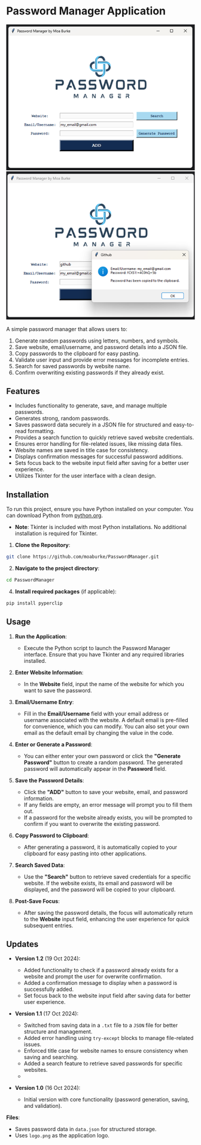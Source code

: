 # Password Manager Application
![password_manager_interface.png](password_manager_interface.png)
![password_manager_search_password.png](password_manager_search_password.png)

A simple password manager that allows users to:
1. Generate random passwords using letters, numbers, and symbols.
2. Save website, email/username, and password details into a JSON file.
3. Copy passwords to the clipboard for easy pasting.
4. Validate user input and provide error messages for incomplete entries.
5. Search for saved passwords by website name.
6. Confirm overwriting existing passwords if they already exist.

## Features
- Includes functionality to generate, save, and manage multiple passwords.
- Generates strong, random passwords.
- Saves password data securely in a JSON file for structured and easy-to-read formatting.
- Provides a search function to quickly retrieve saved website credentials.
- Ensures error handling for file-related issues, like missing data files.
- Website names are saved in title case for consistency.
- Displays confirmation messages for successful password additions.
- Sets focus back to the website input field after saving for a better user experience.
- Utilizes Tkinter for the user interface with a clean design.

## Installation
To run this project, ensure you have Python installed on your computer. You can download Python from [python.org](https://www.python.org/).
- **Note**: Tkinter is included with most Python installations. No additional installation is required for Tkinter.
  
1. **Clone the Repository**:
```bash
git clone https://github.com/moaburke/PasswordManager.git
```
2. **Navigate to the project directory**:
```bash
cd PasswordManager
```
4. **Install required packages** (if applicable):
```bash
pip install pyperclip
```

## Usage

1. **Run the Application**:
   - Execute the Python script to launch the Password Manager interface. Ensure that you have Tkinter and any required libraries installed.

2. **Enter Website Information**:
   - In the **Website** field, input the name of the website for which you want to save the password.

3. **Email/Username Entry**:
   - Fill in the **Email/Username** field with your email address or username associated with the website. A default email is pre-filled for convenience, which you can modify. You can also set your own email as the default email by changing the value in the code.

4. **Enter or Generate a Password**:
   - You can either enter your own password or click the **"Generate Password"** button to create a random password. The generated password will automatically appear in the **Password** field.

5. **Save the Password Details**:
   - Click the **"ADD"** button to save your website, email, and password information. 
   - If any fields are empty, an error message will prompt you to fill them out.
   - If a password for the website already exists, you will be prompted to confirm if you want to overwrite the existing password.

6. **Copy Password to Clipboard**:
   - After generating a password, it is automatically copied to your clipboard for easy pasting into other applications.

7. **Search Saved Data**:
   - Use the **"Search"** button to retrieve saved credentials for a specific website. If the website exists, its email and password will be displayed, and the password will be copied to your clipboard.

8. **Post-Save Focus**:
   - After saving the password details, the focus will automatically return to the **Website** input field, enhancing the user experience for quick subsequent entries.

## Updates
- **Version 1.2** (19 Oct 2024):
  - Added functionality to check if a password already exists for a website and prompt the user for overwrite confirmation.
  - Added a confirmation message to display when a password is successfully added.
  - Set focus back to the website input field after saving data for better user experience.

- **Version 1.1** (17 Oct 2024):
  - Switched from saving data in a `.txt` file to a `JSON` file for better structure and management.
  - Added error handling using `try-except` blocks to manage file-related issues.
  - Enforced title case for website names to ensure consistency when saving and searching.
  - Added a search feature to retrieve saved passwords for specific websites.
  - 
- **Version 1.0** (16 Oct 2024):
  - Initial version with core functionality (password generation, saving, and validation).

**Files**:
- Saves password data in `data.json` for structured storage.
- Uses `logo.png` as the application logo.
